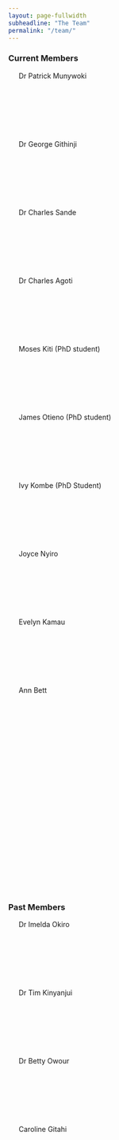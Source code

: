 ```yaml
---
layout: page-fullwidth
subheadline: "The Team"
permalink: "/team/"
---
```


<h3>Current Members</h3>
<div class="row">
<div class="small-2 columns"><div style="background: #E4E4E4; height: 137px;"></div>Dr Patrick Munywoki</div>
<div class="small-2 columns"><div style="background: #D7D7D7; height: 137px;"></div>Dr George Githinji</div>
<div class="small-2 columns"><div style="background: #CBCBCB; height: 137px;"></div>Dr Charles Sande</div>
<div class="small-2 columns"><div style="background: #BEBEBE; height: 137px;"></div>Dr Charles Agoti</div>
<div class="small-2 columns"><div style="background: #A4A4A4; height: 137px;"></div>Moses Kiti (PhD student)</div>
<div class="small-2 columns"><div style="background: #979797; height: 137px;"></div>James Otieno (PhD student)</div>
</div>

<div class="row t30">
<div class="small-2 columns"><div style="background: #8B8B8B; height: 137px;"></div>Ivy Kombe (PhD Student)</div>
<div class="small-2 columns"><div style="background: #7E7E7E; height: 137px;"></div>Joyce Nyiro</div> 
<div class="small-2 columns"><div style="background: #646464; height: 137px;"></div>Evelyn Kamau</div>
<div class="small-2 columns"><div style="background: #575757; height: 137px;"></div>Ann Bett</div>
<div class="small-2 columns"><div style="background: #4B4B4B; height: 137px;"></div></div>
<div class="small-2 columns"><div style="background: #3E3E3E; height: 137px;"></div></div>
</div>

<p>

</p>

<h3>Past Members</h3>
<div class="row">
<div class="small-2 columns"><div style="background: #7E7E7E; height: 137px;"></div>Dr Imelda Okiro</div>
<div class="small-2 columns"><div style="background: #7E7E7E; height: 137px;"></div>Dr Tim Kinyanjui</div>
<div class="small-2 columns"><div style="background: #7E7E7E; height: 137px;"></div>Dr Betty Owour</div>
<div class="small-2 columns"><div style="background: #7E7E7E; height: 137px;"></div>Caroline Gitahi</div>
</div>

